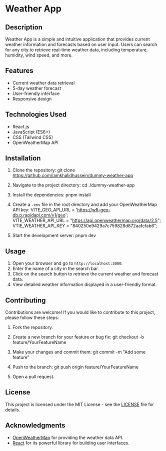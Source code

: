 # Weather App

## Description
Weather App is a simple and intuitive application that provides current weather information and forecasts based on user input. Users can search for any city to retrieve real-time weather data, including temperature, humidity, wind speed, and more.

## Features
- Current weather data retrieval
- 5-day weather forecast
- User-friendly interface
- Responsive design

## Technologies Used
- React.js
- JavaScript (ES6+)
- CSS (Tailwind CSS)
- OpenWeatherMap API

## Installation

1. Clone the repository:
git clone https://github.com/iamkhalidhussein/dummy-weather-app


2. Navigate to the project directory:
cd ./dummy-weather-app


3. Install the dependencies:
pnpm install

4. Create a `.env` file in the root directory and add your OpenWeatherMap API key:
VITE_GEO_API_URL = 'https://wft-geo-db.p.rapidapi.com/v1/geo';  
VITE_WEATHER_API_URL = "https://api.openweathermap.org/data/2.5";
VTIE_WEATHER_API_KEY = "840250e9429a7c759828d872aafcfab6";


5. Start the development server:
pnpm dev


## Usage

1. Open your browser and go to `http://localhost:3000`.
2. Enter the name of a city in the search bar.
3. Click on the search button to retrieve the current weather and forecast data.
4. View detailed weather information displayed in a user-friendly format.

## Contributing

Contributions are welcome! If you would like to contribute to this project, please follow these steps:

1. Fork the repository.
2. Create a new branch for your feature or bug fix:
git checkout -b feature/YourFeatureName

3. Make your changes and commit them:
git commit -m "Add some feature"

4. Push to the branch:
git push origin feature/YourFeatureName

5. Open a pull request.

## License

This project is licensed under the MIT License - see the [LICENSE](LICENSE) file for details.

## Acknowledgments

- [OpenWeatherMap](https://openweathermap.org/) for providing the weather data API.
- [React](https://reactjs.org/) for its powerful library for building user interfaces.
